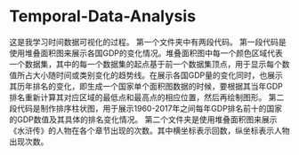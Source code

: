 # Temporal-Data-Analysis
这是我学习时间数据可视化的过程。
第一个文件夹中有两段代码。
第一段代码是使用堆叠面积图来展示各国GDP的变化情况。堆叠面积图中每一个颜色区域代表一个数据集，其中的每一个数据集的起点基于前一个数据集顶点，用于显示每个数值所占大小随时间或类别变化的趋势线。在展示各国GDP量的变化同时，也展示其历年排名的变化，即生成一个国家单个面积图数据的时候，要根据其当年GDP排名重新计算其对应区域的最低点和最高点的相应位置，然后再绘制图形。
第二段代码是制作排序柱状图，用于展示1960-2017年之间每年GDP排名前十的国家的GDP数值及其具体的排名变化情况。
第二个文件夹是使用堆叠面积图来展示《水浒传》的人物在各个章节出现的次数。其中横坐标表示回数，纵坐标表示人物出现次数。
